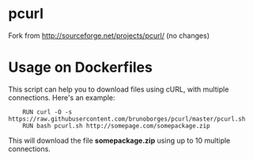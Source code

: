 # pcurl
Fork from http://sourceforge.net/projects/pcurl/ (no changes)

# Usage on Dockerfiles
This script can help you to download files using cURL, with multiple connections. Here's an example:

        RUN curl -O -s https://raw.githubusercontent.com/brunoborges/pcurl/master/pcurl.sh
        RUN bash pcurl.sh http://somepage.com/somepackage.zip

This will download the file **somepackage.zip** using up to 10 multiple connections.
